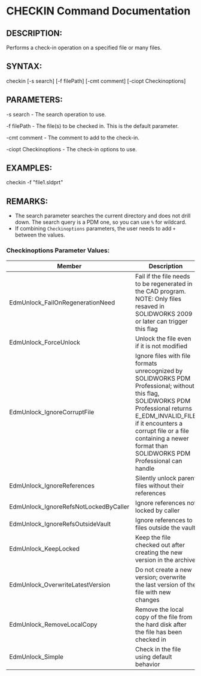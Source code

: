 # CHECKIN Command Documentation

## DESCRIPTION:
Performs a check-in operation on a specified file or many files.

## SYNTAX:
checkin [-s search] [-f filePath] [-cmt comment] [-ciopt Checkinoptions]

## PARAMETERS:
-s search - The search operation to use.

-f filePath - The file(s) to be checked in. This is the default parameter.

-cmt comment - The comment to add to the check-in.

-ciopt Checkinoptions - The check-in options to use.

## EXAMPLES:
checkin -f "file1.sldprt"

## REMARKS:
- The search parameter searches the current directory and does not drill down. The search query is a PDM one, so you can use `%` for wildcard.
- If combining `Checkinoptions` parameters, the user needs to add `+` between the values.

### Checkinoptions Parameter Values:

| Member                                    | Description                                                                                                      |
|-------------------------------------------|------------------------------------------------------------------------------------------------------------------|
| EdmUnlock_FailOnRegenerationNeed          | Fail if the file needs to be regenerated in the CAD program. NOTE: Only files resaved in SOLIDWORKS 2009 or later can trigger this flag |
| EdmUnlock_ForceUnlock                     | Unlock the file even if it is not modified                                                                       |
| EdmUnlock_IgnoreCorruptFile               | Ignore files with file formats unrecognized by SOLIDWORKS PDM Professional; without this flag, SOLIDWORKS PDM Professional returns E_EDM_INVALID_FILE if it encounters a corrupt file or a file containing a newer format than SOLIDWORKS PDM Professional can handle |
| EdmUnlock_IgnoreReferences                | Silently unlock parent files without their references                                                            |
| EdmUnlock_IgnoreRefsNotLockedByCaller     | Ignore references not locked by caller                                                                           |
| EdmUnlock_IgnoreRefsOutsideVault          | Ignore references to files outside the vault                                                                     |
| EdmUnlock_KeepLocked                      | Keep the file checked out after creating the new version in the archive                                          |
| EdmUnlock_OverwriteLatestVersion          | Do not create a new version; overwrite the last version of the file with new changes                             |
| EdmUnlock_RemoveLocalCopy                 | Remove the local copy of the file from the hard disk after the file has been checked in                          |
| EdmUnlock_Simple                          | Check in the file using default behavior                                                                         |